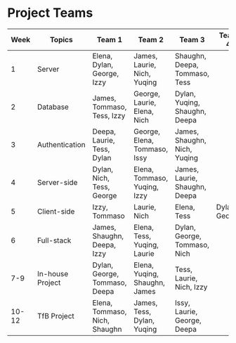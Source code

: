 # Project Teams

| Week  | Topics           | Team 1                          | Team 2                        | Team 3                        | Team 4           | Team 5
| ----- | ---------------- | ------------------------------- | ------------------------------| ----------------------------- | ---------------- | ----------------
| 1     | Server           | Elena, Dylan, George, Izzy      | James, Laurie, Nich, Yuqing   | Shaughn, Deepa, Tommaso, Tess |                  |
| 2     | Database         | James, Tommaso, Tess, Izzy      | George, Laurie, Elena, Nich   | Dylan, Yuqing, Shaughn, Deepa |                  |
| 3     | Authentication   | Deepa, Laurie, Tess, Dylan      | George, Elena, Tommaso, Issy  | James, Shaughn, Nich, Yuqing  |                  |
| 4     | Server-side      | Dylan, Nich, Tess, George       | Elena, Tommaso, Yuqing, Izzy  | James, Laurie, Shaughn, Deepa |                  |
| 5     | Client-side      | Izzy, Tommaso                   | Laurie, Nich                  | Elena, Tess                   | Dylan, George    | Shaughn, Yuqing
| 6     | Full-stack       | James, Shaughn, Deepa, Izzy     | Elena, Tess, Yuqing, Laurie  | Dylan, George, Tommaso, Nich  |                  |
| 7-9   | In-house Project | Dylan, George, Tommaso, Deepa   | Elena, Yuqing, Shaughn, James  | Tess, Laurie, Nich, Izzy     |                  |
| 10-12 | TfB Project      | Elena, Tommaso, Nich, Shaughn | James, Tess, Dylan, Yuqing    | Issy, Laurie, George, Deepa     |                  |
